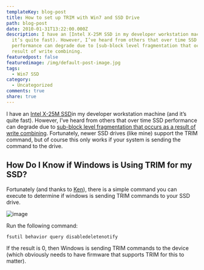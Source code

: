 ```yaml
---
templateKey: blog-post
title: How to set up TRIM with Win7 and SSD Drive
path: blog-post
date: 2010-01-31T13:22:00.000Z
description: I have an [Intel X-25M SSD in my developer workstation machine (and
  it’s quite fast). However, I’ve heard from others that over time SSD
  performance can degrade due to [sub-block level fragmentation that occurs as a
  result of write combining.
featuredpost: false
featuredimage: /img/default-post-image.jpg
tags:
  - Win7 SSD
category:
  - Uncategorized
comments: true
share: true
---
```

I have an [Intel X-25M SSD](http://www.amazon.com/gp/product/B002IJA1EQ?ie=UTF8&tag=aspalliancecom&linkCode=as2&camp=1789&creative=390957&creativeASIN=B002IJA1EQ)in my developer workstation machine (and it’s quite fast). However, I’ve heard from others that over time SSD performance can degrade due to [sub-block level fragmentation that occurs as a result of write combining](http://www.pcper.com/article.php?aid=669&type=expert&pid=7). Fortunately, newer SSD drives (like mine) support the TRIM command, but of course this only works if your system is sending the command to the drive.

## How Do I Know if Windows is Using TRIM for my SSD?

Fortunately (and thanks to [Ken](http://www.adopenstatic.com/cs/blogs/ken)), there is a simple command you can execute to determine if windows is sending TRIM commands to your SSD drive.

![image](/img/fsutil.png)

Run the following command:

```dos
fsutil behavior query disabledeletenotify
```

If the result is 0, then Windows is sending TRIM commands to the device (which obviously needs to have firmware that supports TRIM for this to matter).
